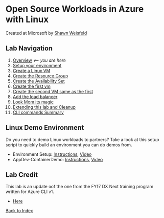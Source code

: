 # Open Source Workloads in Azure with Linux

Created at Microsoft by [Shawn Weisfeld](https://github.com/shawnweisfeld)

## Lab Navigation
1. [Overview](./) *<-- you are here*
1. [Setup your environment](./step01.html)
1. [Create a Linux VM](./step02.html)
1. [Create the Resource Group](./step03.html)
1. [Create the Availability Set](./step04.html)
1. [Create the first vm](./step05.html)
1. [Create the second VM same as the first](./step06.html)
1. [Add the load balancer](./step07.html)
1. [Look Mom its magic](./step08.html)
1. [Extending this lab and Cleanup](./step09.html)
1. [CLI commands Summary](./summary.html) 


## Linux Demo Environment
Do you need to demo Linux workloads to partners? Take a look at this setup script to quickly build an environment you can do demos from.
 - Environment Setup: [Instructions](https://github.com/dansand71/OSSonAzure), [Video](https://www.youtube.com/watch?v=TO5HRVS_gig)
 - AppDev-ContainerDemo: [Instructions](https://github.com/dansand71/AppDev-ContainerDemo), [Video](https://www.youtube.com/watch?v=SAiMd3eIgBw)

## Lab Credit
This lab is an update oof the one from the FY17 DX Next training program written for Azure CLI v1. 
 - [Here](https://github.com/DxNext/2016-Oct-L2/tree/master/Linux)


[Back to Index](../index.html)